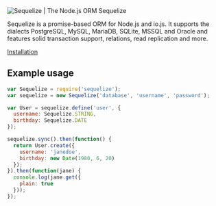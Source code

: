 <div id="teaser-home">
  <image src="images/logo-small.png" alt="Sequelize | The Node.js ORM">
  <span>Sequelize</span>
</div>

Sequelize is a promise-based ORM for Node.js and io.js. It supports the dialects PostgreSQL, MySQL,
MariaDB, SQLite, MSSQL and Oracle and features solid transaction support, relations, read replication and
more.

[Installation](docs/getting-started/)

## Example usage

```js
var Sequelize = require('sequelize');
var sequelize = new Sequelize('database', 'username', 'password');

var User = sequelize.define('user', {
  username: Sequelize.STRING,
  birthday: Sequelize.DATE
});

sequelize.sync().then(function() {
  return User.create({
    username: 'janedoe',
    birthday: new Date(1980, 6, 20)
  });
}).then(function(jane) {
  console.log(jane.get({
    plain: true
  }));
});
```
